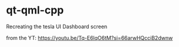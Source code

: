 # qt-qml-cpp
Recreating the tesla UI Dashboard screen

from the YT: https://youtu.be/Tq-E6lqO6tM?si=66arwHQcciB2dwnw

